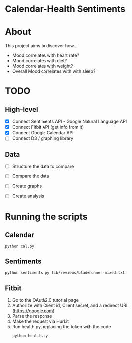 Calendar-Health Sentiments
====

# About
This project aims to discover how...
- Mood correlates with heart rate?
- Mood correlates with diet?
- Mood correlates with weight?
- Overall Mood correlates with with sleep?


# TODO
## High-level
- [x] Connect Sentiments API - Google Natural Language API
- [x] Connect Fitbit API (get info from it)
- [x] Connect Google Calendar API
- [ ] Connect D3 / graphing library

## Data
- [ ] Structure the data to compare
- [ ] Compare the data
- [ ] Create graphs
- [ ] Create analysis


# Running the scripts

## Calendar
```
python cal.py
```

## Sentiments
```
python sentiments.py lib/reviews/bladerunner-mixed.txt
```

## Fitbit
1. Go to the OAuth2.0 tutorial page
2. Authorize with Client id, Client secret, and a redirect URI (https://google.com)
3. Parse the response
4. Make the request via Hurl.it
5. Run health.py, replacing the token with the code
	```
	python health.py
	```
